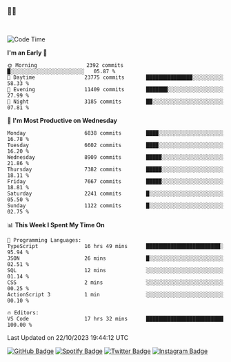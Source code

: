 ### 🤙🍺

<!-- <a href="https://github-readme-stats.vercel.app/api?username=hzak2xx&count_private=true&show_icons=true&theme=dracula">
  <img align="center" src="https://github-readme-stats.vercel.app/api?username=hzak2xx&count_private=true&show_icons=true&theme=dracula" />
</a>
</br> -->
</br>

<!--START_SECTION:waka-->
![Code Time](http://img.shields.io/badge/Code%20Time-2%2C862%20hrs%201%20min-blue)

**I'm an Early 🐤** 

```text
🌞 Morning                2392 commits        █░░░░░░░░░░░░░░░░░░░░░░░░   05.87 % 
🌆 Daytime                23775 commits       ███████████████░░░░░░░░░░   58.33 % 
🌃 Evening                11409 commits       ███████░░░░░░░░░░░░░░░░░░   27.99 % 
🌙 Night                  3185 commits        ██░░░░░░░░░░░░░░░░░░░░░░░   07.81 % 
```
📅 **I'm Most Productive on Wednesday** 

```text
Monday                   6838 commits        ████░░░░░░░░░░░░░░░░░░░░░   16.78 % 
Tuesday                  6602 commits        ████░░░░░░░░░░░░░░░░░░░░░   16.20 % 
Wednesday                8909 commits        █████░░░░░░░░░░░░░░░░░░░░   21.86 % 
Thursday                 7382 commits        █████░░░░░░░░░░░░░░░░░░░░   18.11 % 
Friday                   7667 commits        █████░░░░░░░░░░░░░░░░░░░░   18.81 % 
Saturday                 2241 commits        █░░░░░░░░░░░░░░░░░░░░░░░░   05.50 % 
Sunday                   1122 commits        █░░░░░░░░░░░░░░░░░░░░░░░░   02.75 % 
```


📊 **This Week I Spent My Time On** 

```text
💬 Programming Languages: 
TypeScript               16 hrs 49 mins      ████████████████████████░   95.94 % 
JSON                     26 mins             █░░░░░░░░░░░░░░░░░░░░░░░░   02.51 % 
SQL                      12 mins             ░░░░░░░░░░░░░░░░░░░░░░░░░   01.14 % 
CSS                      2 mins              ░░░░░░░░░░░░░░░░░░░░░░░░░   00.25 % 
ActionScript 3           1 min               ░░░░░░░░░░░░░░░░░░░░░░░░░   00.10 % 

🔥 Editors: 
VS Code                  17 hrs 32 mins      █████████████████████████   100.00 % 
```


 Last Updated on 22/10/2023 19:44:12 UTC
<!--END_SECTION:waka-->

[![GitHub Badge](https://img.shields.io/badge/GitHub-100000?style=for-the-badge&logo=github&logoColor=white)](https://github.com/hzak2xx)
[![Spotify Badge](https://img.shields.io/badge/Spotify-1ED760?&style=for-the-badge&logo=spotify&logoColor=white)](https://open.spotify.com/user/uf90s6sbbh75a1mt44clkhkvf)
[![Twitter Badge](https://img.shields.io/badge/Twitter-1DA1F2?style=for-the-badge&logo=twitter&logoColor=white)](https://twitter.com/hzak2xx)
[![Instagram Badge](https://img.shields.io/badge/Instagram-E4405F?style=for-the-badge&logo=instagram&logoColor=white)](https://www.instagram.com/hzak2xx/)
